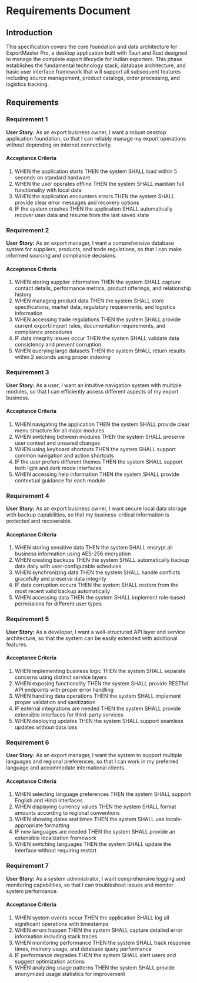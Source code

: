 # Requirements Document

## Introduction

This specification covers the core foundation and data architecture for ExportMaster Pro, a desktop application built with Tauri and Rust designed to manage the complete export lifecycle for Indian exporters. This phase establishes the fundamental technology stack, database architecture, and basic user interface framework that will support all subsequent features including source management, product catalogs, order processing, and logistics tracking.

## Requirements

### Requirement 1

**User Story:** As an export business owner, I want a robust desktop application foundation, so that I can reliably manage my export operations without depending on internet connectivity.

#### Acceptance Criteria

1. WHEN the application starts THEN the system SHALL load within 5 seconds on standard hardware
2. WHEN the user operates offline THEN the system SHALL maintain full functionality with local data
3. WHEN the application encounters errors THEN the system SHALL provide clear error messages and recovery options
4. IF the system crashes THEN the application SHALL automatically recover user data and resume from the last saved state

### Requirement 2

**User Story:** As an export manager, I want a comprehensive database system for suppliers, products, and trade regulations, so that I can make informed sourcing and compliance decisions.

#### Acceptance Criteria

1. WHEN storing supplier information THEN the system SHALL capture contact details, performance metrics, product offerings, and relationship history
2. WHEN managing product data THEN the system SHALL store specifications, market data, regulatory requirements, and logistics information
3. WHEN accessing trade regulations THEN the system SHALL provide current export/import rules, documentation requirements, and compliance procedures
4. IF data integrity issues occur THEN the system SHALL validate data consistency and prevent corruption
5. WHEN querying large datasets THEN the system SHALL return results within 2 seconds using proper indexing

### Requirement 3

**User Story:** As a user, I want an intuitive navigation system with multiple modules, so that I can efficiently access different aspects of my export business.

#### Acceptance Criteria

1. WHEN navigating the application THEN the system SHALL provide clear menu structure for all major modules
2. WHEN switching between modules THEN the system SHALL preserve user context and unsaved changes
3. WHEN using keyboard shortcuts THEN the system SHALL support common navigation and action shortcuts
4. IF the user prefers different themes THEN the system SHALL support both light and dark mode interfaces
5. WHEN accessing help information THEN the system SHALL provide contextual guidance for each module

### Requirement 4

**User Story:** As an export business owner, I want secure local data storage with backup capabilities, so that my business-critical information is protected and recoverable.

#### Acceptance Criteria

1. WHEN storing sensitive data THEN the system SHALL encrypt all business information using AES-256 encryption
2. WHEN creating backups THEN the system SHALL automatically backup data daily with user-configurable schedules
3. WHEN synchronizing data THEN the system SHALL handle conflicts gracefully and preserve data integrity
4. IF data corruption occurs THEN the system SHALL restore from the most recent valid backup automatically
5. WHEN accessing data THEN the system SHALL implement role-based permissions for different user types

### Requirement 5

**User Story:** As a developer, I want a well-structured API layer and service architecture, so that the system can be easily extended with additional features.

#### Acceptance Criteria

1. WHEN implementing business logic THEN the system SHALL separate concerns using distinct service layers
2. WHEN exposing functionality THEN the system SHALL provide RESTful API endpoints with proper error handling
3. WHEN handling data operations THEN the system SHALL implement proper validation and sanitization
4. IF external integrations are needed THEN the system SHALL provide extensible interfaces for third-party services
5. WHEN deploying updates THEN the system SHALL support seamless updates without data loss

### Requirement 6

**User Story:** As an export manager, I want the system to support multiple languages and regional preferences, so that I can work in my preferred language and accommodate international clients.

#### Acceptance Criteria

1. WHEN selecting language preferences THEN the system SHALL support English and Hindi interfaces
2. WHEN displaying currency values THEN the system SHALL format amounts according to regional conventions
3. WHEN showing dates and times THEN the system SHALL use locale-appropriate formatting
4. IF new languages are needed THEN the system SHALL provide an extensible localization framework
5. WHEN switching languages THEN the system SHALL update the interface without requiring restart

### Requirement 7

**User Story:** As a system administrator, I want comprehensive logging and monitoring capabilities, so that I can troubleshoot issues and monitor system performance.

#### Acceptance Criteria

1. WHEN system events occur THEN the application SHALL log all significant operations with timestamps
2. WHEN errors happen THEN the system SHALL capture detailed error information including stack traces
3. WHEN monitoring performance THEN the system SHALL track response times, memory usage, and database query performance
4. IF performance degrades THEN the system SHALL alert users and suggest optimization actions
5. WHEN analyzing usage patterns THEN the system SHALL provide anonymized usage statistics for improvement
